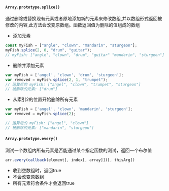 #### ```Array.prototype.splice()```
通过删除或替换现有元素或者原地添加新的元素来修改数组,并以数组形式返回被修改的内容,此方法会改变原数组。函数返回值为删除的值组成的数组

+ 添加元素
```javascript
const myFish = ["angle", "clown", "mandarin", "sturgeon"];
myFish.splice(2, 0, "drum", "guitar");
// myFish: ["angle", "clown", "drum", "guitar" "mandarin", "sturgeon"]
```

+ 删除并添加元素
```javascript
var myFish = ['angel', 'clown', 'drum', 'sturgeon'];
var removed = myFish.splice(2, 1, "trumpet");
// 运算后的 myFish: ["angel", "clown", "trumpet", "sturgeon"]
// 被删除的元素: ["drum"]
```

+ 从索引2的位置开始删除所有元素
```javascript
var myFish = ['angel', 'clown', 'mandarin', 'sturgeon'];
var removed = myFish.splice(2);

// 运算后的 myFish: ["angel", "clown"]
// 被删除的元素: ["mandarin", "sturgeon"]
```

#### ```Array.prototype.every()```
测试一个数组内所有元素是否能通过某个指定函数的测试，返回一个布尔值
```javascript
arr.every(callback(element[, index[, array]])[, thisArg])
```
+ 收到空数组时，返回true
+ 不会改变原数组
+ 所有元素符合条件才会返回true